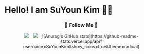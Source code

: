 <h1>Hello! I am SuYoun Kim 👋🦦</h1>


<h3 align="center">🌈 Follow Me 🌈</h3>
<p align="center"><a href="https://developer-sudal.tistory.com/"><img src="https://img.shields.io/badge/My tech blog-A9BCF5?style=flat-square&logo=GitHub Sponsors&logoColor=white&link=https://developer-sudal.tistory.com/"/></a>  <a 
<a href="https://rlatndus2005@gmail.com">
    <img src="http://img.shields.io/badge/Gmail-EA4335?style=flat&logo=Gmail&logoColor=white&link=https://i987412563i@gmail.com"
        style="height : auto; margin-left : 10px; margin-right : 10px;"/>
</a>
![Anurag's GitHub stats](https://github-readme-stats.vercel.app/api?username=SuYounKim&show_icons=true&theme=radical)
